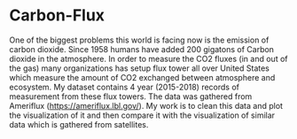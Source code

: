 # Carbon-Flux
One of the biggest problems this world is facing now is the emission of carbon dioxide. Since 1958 humans have added 200 gigatons of Carbon dioxide in the atmosphere. In order to measure the CO2 fluxes (in and out of the gas) many organizations has setup flux tower all over United States which measure the amount of CO2 exchanged between atmosphere and ecosystem. My dataset contains 4 year (2015-2018) records of measurement from these flux towers. The data was gathered from Ameriflux (https://ameriflux.lbl.gov/). My work is to clean this data and plot the visualization of it and then compare it with the visualization of similar data which is gathered from satellites.
